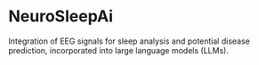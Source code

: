 # NeuroSleepAi
Integration of EEG signals for sleep analysis and potential disease prediction, incorporated into large language models (LLMs).
